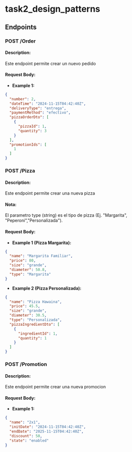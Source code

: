 
# task2_design_patterns

## Endpoints

### POST /Order
#### Description:
Este endpoint permite crear un nuevo pedido

#### Request Body:
- **Example 1:**
```json
{
  "number": 2,
  "dateTime": "2024-11-15T04:42:40Z",
  "deliveryType": "entrega",
  "paymentMethod": "efectivo",
  "pizzaOrderDto": [
    {
      "pizzaId": 1,
      "quantity": 3
    }
  ],
  "promotionIds": [
    1
  ]
}
```

### POST /Pizza
#### Description:
Este endpoint permite crear una nueva pizza

#### Nota: 
El parametro type (string) es el tipo de pizza (Ej. "Margarita", "Peperoni","Personalizada").

#### Request Body:
- **Example 1 (Pizza Margarita):**
```json
{
  "name": "Margarita Familiar",
  "price": 80,
  "size": "grande",
  "diameter": 50.8,
  "type": "Margarita"
}
```
- **Example 2 (Pizza Personalizada):**
```json
{
  "name": "Pizza Hawaina",
  "price": 45.5,
  "size": "grande",
  "diameter": 30.5,
  "type": "Personalizada",
  "pizzaIngredientDto": [
    {
      "ingredientId": 1,
      "quantity": 1
    }
  ]
}
```
### POST /Promotion
#### Description:
Este endpoint permite crear una nueva promocion

#### Request Body:
- **Example 1:**
```json
{
  "name": "2x1",
  "initDate": "2024-11-15T04:42:40Z",
  "endDate": "2025-11-15T04:42:40Z",
  "discount": 50,
  "state": "enabled"
}
```
